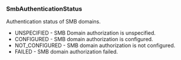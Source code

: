 ### SmbAuthenticationStatus
Authentication status of SMB domains.

- UNSPECIFIED - SMB Domain authorization is unspecified.
- CONFIGURED - SMB domain authorization is configured.
- NOT_CONFIGURED - SMB domain authorization is not configured.
- FAILED - SMB domain authorization failed.
